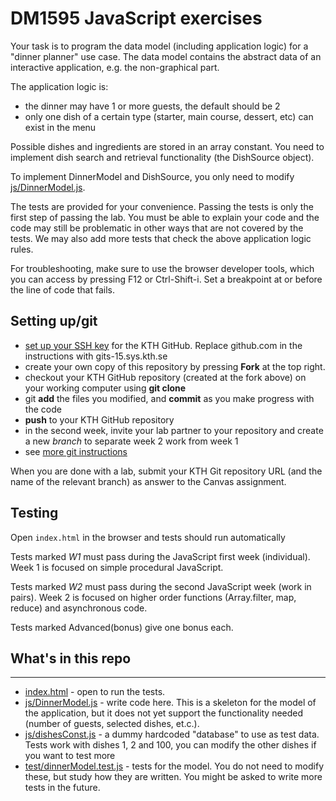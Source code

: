 # DM1595 JavaScript exercises

Your task is to program the data model (including application logic) for a "dinner planner" use case. The data model contains the abstract data of an interactive application, e.g. the non-graphical part.

The application logic is:
- the dinner may have 1 or more guests, the default should be 2
- only one dish of a certain type (starter, main course, dessert, etc) can exist in the menu

Possible dishes and ingredients are stored in an array constant. You need to implement dish search and retrieval functionality (the DishSource object).

To implement DinnerModel and DishSource, you only need to modify [js/DinnerModel.js](/js/DinnerModel.js). 

The tests are provided for your convenience. Passing the tests is only the first step of passing the lab. You must be able to explain your code and the code may still be problematic in other ways that are not covered by the tests. We may also add more tests that check the above application logic rules.

For troubleshooting, make sure to use the browser developer tools, which you can access by pressing F12 or Ctrl-Shift-i. Set a breakpoint at or before the line of code that fails.

## Setting up/git
- [set up your SSH key](https://docs.github.com/en/github/authenticating-to-github/generating-a-new-ssh-key-and-adding-it-to-the-ssh-agent) for the KTH GitHub. Replace github.com in the instructions with  gits-15.sys.kth.se
- create your own copy of this repository by pressing **Fork** at the top right.
- checkout your KTH GitHub repository (created at the fork above) on your working computer using **git clone**
- git **add** the files you modified, and **commit** as you make progress with the code
- **push** to your KTH GitHub repository
- in the second week, invite your lab partner to your repository and create a new *branch* to separate week 2 work from week 1
- see [more git instructions](https://kth.instructure.com/courses/21175/pages/using-git)

When you are done with a lab, submit your KTH Git repository URL (and the name of the relevant branch) as answer to the Canvas assignment.

## Testing

Open `index.html` in the browser and tests should run automatically

Tests marked *W1* must pass during the JavaScript first week (individual). Week 1 is focused on simple procedural JavaScript.

Tests marked *W2* must pass during the second JavaScript week (work in pairs). Week 2 is focused on higher order functions (Array.filter, map, reduce) and asynchronous code. 

Tests marked Advanced(bonus) give one bonus each.

## What's in this repo
-----

* [index.html](/index.html) - open to run the tests. 
* [js/DinnerModel.js](/js/DinnerModel.js) - write code here. This is a skeleton for the model of the application, but it does not yet support the functionality needed (number of guests, selected dishes, et.c.).
* [js/dishesConst.js](/js/dishesConst.js) - a dummy hardcoded "database" to use as test data. Tests work with dishes 1, 2 and 100, you can modify the other dishes if you want to test more
* [test/dinnerModel.test.js](/test/dinnerModel.test.js) - tests for the model. You do not need to modify these, but study how they are written. You might be asked to write more tests in the future. 

